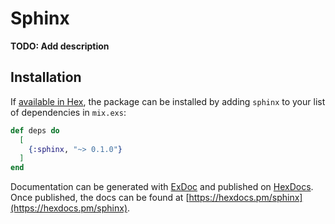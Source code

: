 # Sphinx

**TODO: Add description**

## Installation

If [available in Hex](https://hex.pm/docs/publish), the package can be installed
by adding `sphinx` to your list of dependencies in `mix.exs`:

```elixir
def deps do
  [
    {:sphinx, "~> 0.1.0"}
  ]
end
```

Documentation can be generated with [ExDoc](https://github.com/elixir-lang/ex_doc)
and published on [HexDocs](https://hexdocs.pm). Once published, the docs can
be found at [https://hexdocs.pm/sphinx](https://hexdocs.pm/sphinx).

